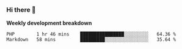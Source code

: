 ### Hi there 👋


**Weekly development breakdown**

<!--START_SECTION:waka-->
```text
PHP        1 hr 46 mins    ████████████████░░░░░░░░░   64.36 % 
Markdown   58 mins         █████████░░░░░░░░░░░░░░░░   35.64 % 
```
<!--END_SECTION:waka-->
